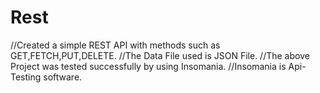 # Rest
//Created a simple REST API with methods such as GET,FETCH,PUT,DELETE.
//The Data File used is JSON File.
//The above Project was tested successfully by using Insomania.
//Insomania is Api-Testing software.
